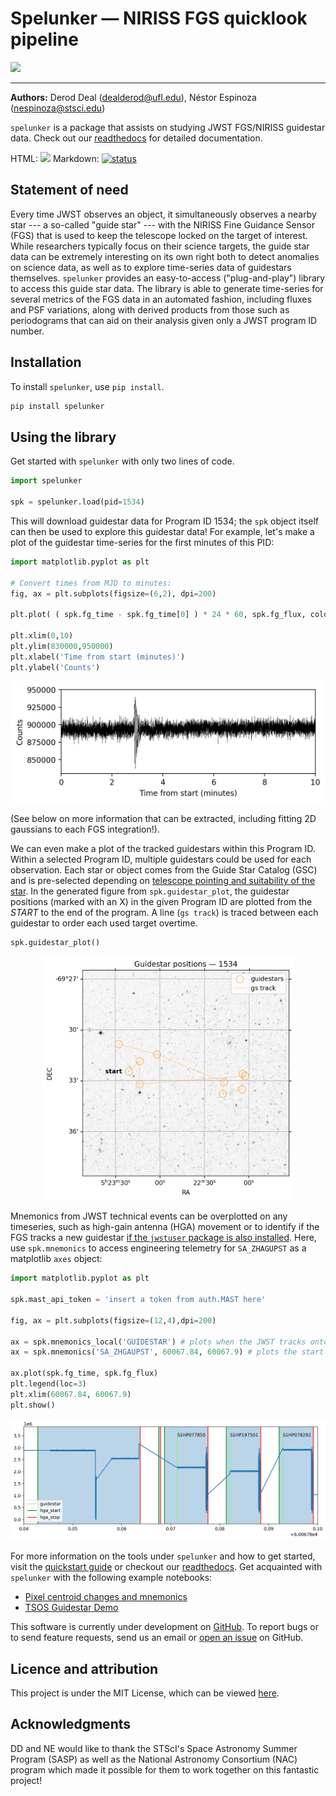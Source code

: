 # Spelunker — NIRISS FGS quicklook pipeline 

![](https://github.com/GalagaBits/JWST-FGS-Spelunker/blob/main/spelunker.png)

-------------------------------------------------------------------------------------

**Authors:** Derod Deal (dealderod@ufl.edu), Néstor Espinoza (nespinoza@stsci.edu)

`spelunker` is a package that assists on studying JWST FGS/NIRISS guidestar data. Check out our [readthedocs](https://jwst-fgs-spelunker.readthedocs.io) for detailed documentation.

HTML: <a href="https://joss.theoj.org/papers/1547289b35b16a5d2955b20ed3945a2e"><img src="https://joss.theoj.org/papers/1547289b35b16a5d2955b20ed3945a2e/status.svg"></a>
Markdown: [![status](https://joss.theoj.org/papers/1547289b35b16a5d2955b20ed3945a2e/status.svg)](https://joss.theoj.org/papers/1547289b35b16a5d2955b20ed3945a2e)

## Statement of need

Every time JWST observes an object, it simultaneously observes a nearby star --- a so-called "guide star" --- with the NIRISS Fine Guidance Sensor (FGS) that is used to keep the telescope locked on the target of interest. While researchers typically focus on their science targets, the guide star data can be extremely interesting on its own right both to detect anomalies on science data, as well as to explore time-series data of guidestars themselves. `spelunker` provides an easy-to-access ("plug-and-play") library to access this guide star data. The library is able to generate time-series for several metrics of the FGS data in an automated fashion, including fluxes and PSF variations, along with derived products from those such as periodograms that can aid on their analysis given only a JWST program ID number.

## Installation

To install `spelunker`, use `pip install`.

```bash
pip install spelunker
```

## Using the library

Get started with `spelunker` with only two lines of code.

```python
import spelunker

spk = spelunker.load(pid=1534)
```
This will download guidestar data for Program ID 1534; the `spk` object itself can then be used to explore this guidestar data! For example, let's make a plot of the guidestar time-series for the first minutes of this PID:

```python
import matplotlib.pyplot as plt

# Convert times from MJD to minutes:
fig, ax = plt.subplots(figsize=(6,2), dpi=200)

plt.plot( ( spk.fg_time - spk.fg_time[0] ) * 24 * 60, spk.fg_flux, color='black', linewidth=0.2 )

plt.xlim(0,10)
plt.ylim(830000,950000)
plt.xlabel('Time from start (minutes)')
plt.ylabel('Counts')

```
<p align='center'>
    <img src="plots/timeseries.png"  width=100% height=80%>
</p>

(See below on more information that can be extracted, including fitting 2D gaussians to each FGS integration!). 

We can even make a plot of the tracked guidestars within this Program ID. Within a selected Program ID, multiple guidestars could be used for each observation. Each star or object comes from the Guide Star Catalog (GSC) and is pre-selected depending on [telescope pointing and suitability of the star](https://jwst-docs.stsci.edu/jwst-observatory-characteristics/jwst-guide-stars). In the generated figure from `spk.guidestar_plot`, the guidestar positions (marked with an X) in the given Program ID are plotted from the *START* to the end of the program. A line (`gs track`) is traced between each guidestar to order each used target overtime.

```python
spk.guidestar_plot()
```
<p align='center'>
    <img src="https://github.com/GalagaBits/JWST-FGS-Spelunker/blob/main/plots/guidestar_positions.png"  width=80% height=80%>
</p>



Mnemonics from JWST technical events can be overplotted on any timeseries, such as high-gain antenna (HGA) movement or to identify if the FGS tracks a new guidestar [if the `jwstuser` package is also installed](https://github.com/spacetelescope/jwstuser/). Here, use `spk.mnemonics` to access engineering telemetry for `SA_ZHAGUPST` as a matplotlib `axes` object:

```python
import matplotlib.pyplot as plt

spk.mast_api_token = 'insert a token from auth.MAST here'

fig, ax = plt.subplots(figsize=(12,4),dpi=200)

ax = spk.mnemonics_local('GUIDESTAR') # plots when the JWST tracks onto a new guidestars as a vertical line
ax = spk.mnemonics('SA_ZHGAUPST', 60067.84, 60067.9) # plots the start and end of high gain antenna movement

ax.plot(spk.fg_time, spk.fg_flux)
plt.legend(loc=3)
plt.xlim(60067.84, 60067.9)
plt.show()
```


<img src="https://github.com/GalagaBits/JWST-FGS-Spelunker/blob/main/plots/mnemonics.png">

For more information on the tools under `spelunker` and how to get started, visit the [quickstart guide](https://github.com/GalagaBits/JWST-FGS-Spelunker/blob/main/notebooks/fgs-spelunker_quickstart.ipynb) or checkout our [readthedocs](https://jwst-fgs-spelunker.readthedocs.io). Get acquainted with `spelunker` with the following example notebooks:

- [Pixel centroid changes and mnemonics](https://github.com/GalagaBits/JWST-FGS-Spelunker/blob/main/notebooks/examples/pixel_centroid_mnemonics.ipynb)
- [TSOS Guidestar Demo](https://github.com/GalagaBits/JWST-FGS-Spelunker/blob/main/notebooks/fgs-spelunker-and-tsos.ipynb)

This software is currently under development on [GitHub](https://github.com). To report bugs or to send feature requests, send us an email or [open an issue](https://github.com/GalagaBits/JWST-FGS-Spelunker/issues) on GitHub.

## Licence and attribution

This project is under the MIT License, which can be viewed [here](https://github.com/GalagaBits/JWST-FGS-Spelunker/blob/main/LICENSE).

## Acknowledgments

DD and NE would like to thank the STScI's Space Astronomy Summer Program (SASP) as well as the National Astronomy Consortium (NAC) program which made it possible for them to work together on this fantastic project!